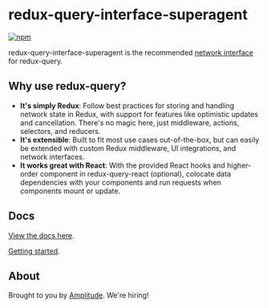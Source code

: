 # redux-query-interface-superagent

[![npm](https://img.shields.io/npm/v/redux-query-interface-superagent.svg?style=flat-square)](https://www.npmjs.com/package/redux-query-interface-superagent)

redux-query-interface-superagent is the recommended [network interface](https://amplitude.github.io/redux-query/network-interfaces) for redux-query.

## Why use redux-query?

- **It's simply Redux**: Follow best practices for storing and handling network state in Redux, with support for features like optimistic updates and cancellation. There's no magic here, just middleware, actions, selectors, and reducers.
- **It's extensible**: Built to fit most use cases out-of-the-box, but can easily be extended with custom Redux middleware, UI integrations, and network interfaces.
- **It works great with React**: With the provided React hooks and higher-order component in redux-query-react (optional), colocate data dependencies with your components and run requests when components mount or update.

## Docs

[View the docs here](https://amplitude.github.io/redux-query).

[Getting started](https://amplitude.github.io/redux-query/getting-started).

## About

Brought to you by [Amplitude](https://amplitude.com/engineering). We're hiring!
